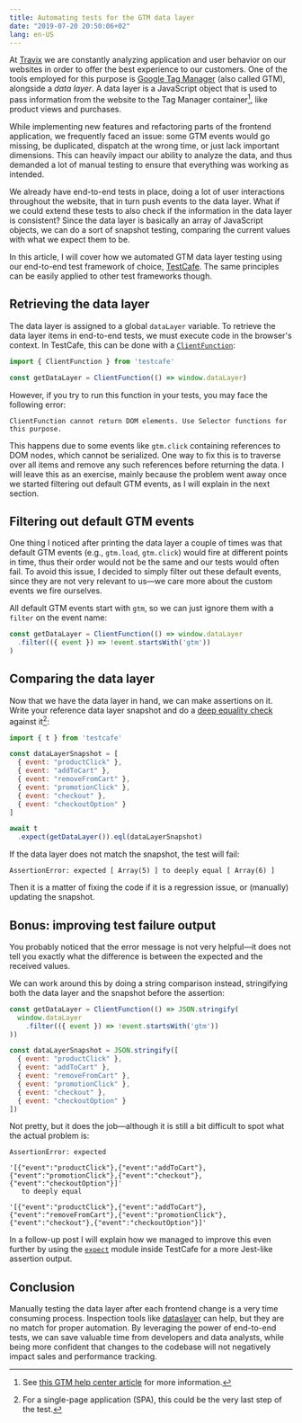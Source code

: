 ```yaml
---
title: Automating tests for the GTM data layer
date: "2019-07-20 20:50:06+02"
lang: en-US
---
```


At [Travix](https://www.travix.com/) we are constantly analyzing application and user behavior on our websites in order to offer the best experience to our customers. One of the tools employed for this purpose is [Google Tag Manager](https://tagmanager.google.com/) (also called GTM), alongside a _data layer_. A data layer is a JavaScript object that is used to pass information from the website to the Tag Manager container[^1], like product views and purchases.

While implementing new features and refactoring parts of the frontend application, we frequently faced an issue: some GTM events would go missing, be duplicated, dispatch at the wrong time, or just lack important dimensions. This can heavily impact our ability to analyze the data, and thus demanded a lot of manual testing to ensure that everything was working as intended.

We already have end-to-end tests in place, doing a lot of user interactions throughout the website, that in turn push events to the data layer. What if we could extend these tests to also check if the information in the data layer is consistent? Since the data layer is basically an array of JavaScript objects, we can do a sort of snapshot testing, comparing the current values with what we expect them to be.

In this article, I will cover how we automated GTM data layer testing using our end-to-end test framework of choice, [TestCafe](https://devexpress.github.io/testcafe/). The same principles can be easily applied to other test frameworks though.

## Retrieving the data layer

The data layer is assigned to a global `dataLayer` variable. To retrieve the data layer items in end-to-end tests, we must execute code in the browser's context. In TestCafe, this can be done with a [`ClientFunction`](https://devexpress.github.io/testcafe/documentation/test-api/obtaining-data-from-the-client/):

```js
import { ClientFunction } from 'testcafe'

const getDataLayer = ClientFunction(() => window.dataLayer)
```

However, if you try to run this function in your tests, you may face the following error:

```
ClientFunction cannot return DOM elements. Use Selector functions for this purpose.
```

This happens due to some events like `gtm.click` containing references to DOM nodes, which cannot be serialized. One way to fix this is to traverse over all items and remove any such references before returning the data. I will leave this as an exercise, mainly because the problem went away once we started filtering out default GTM events, as I will explain in the next section.

## Filtering out default GTM events

One thing I noticed after printing the data layer a couple of times was that default GTM events (e.g., `gtm.load`, `gtm.click`) would fire at different points in time, thus their order would not be the same and our tests would often fail. To avoid this issue, I decided to simply filter out these default events, since they are not very relevant to us—we care more about the custom events we fire ourselves.

All default GTM events start with `gtm`, so we can just ignore them with a `filter` on the event name:

```js
const getDataLayer = ClientFunction(() => window.dataLayer
  .filter(({ event }) => !event.startsWith('gtm'))
)
```

## Comparing the data layer

Now that we have the data layer in hand, we can make assertions on it. Write your reference data layer snapshot and do a [deep equality check](https://devexpress.github.io/testcafe/documentation/test-api/assertions/assertion-api.html#deep-equal) against it[^2]:

```js
import { t } from 'testcafe'

const dataLayerSnapshot = [
  { event: "productClick" },
  { event: "addToCart" },
  { event: "removeFromCart" },
  { event: "promotionClick" },
  { event: "checkout" },
  { event: "checkoutOption" }
]

await t
  .expect(getDataLayer()).eql(dataLayerSnapshot)
```

If the data layer does not match the snapshot, the test will fail:

```
AssertionError: expected [ Array(5) ] to deeply equal [ Array(6) ]
```

Then it is a matter of fixing the code if it is a regression issue, or (manually) updating the snapshot.

## Bonus: improving test failure output

You probably noticed that the error message is not very helpful—it does not tell you exactly what the difference is between the expected and the received values.

We can work around this by doing a string comparison instead, stringifying both the data layer and the snapshot before the assertion:

```js
const getDataLayer = ClientFunction(() => JSON.stringify(
  window.dataLayer
    .filter(({ event }) => !event.startsWith('gtm'))
))
```

```js
const dataLayerSnapshot = JSON.stringify([
  { event: "productClick" },
  { event: "addToCart" },
  { event: "removeFromCart" },
  { event: "promotionClick" },
  { event: "checkout" },
  { event: "checkoutOption" }
])
```

Not pretty, but it does the job—although it is still a bit difficult to spot what the actual problem is:

```
AssertionError: expected

'[{"event":"productClick"},{"event":"addToCart"},{"event":"promotionClick"},{"event":"checkout"},{"event":"checkoutOption"}]'
   to deeply equal

'[{"event":"productClick"},{"event":"addToCart"},{"event":"removeFromCart"},{"event":"promotionClick"},{"event":"checkout"},{"event":"checkoutOption"}]'
```

In a follow-up post I will explain how we managed to improve this even further by using the [`expect`](https://www.npmjs.com/package/expect) module inside TestCafe for a more Jest-like assertion output.

## Conclusion

Manually testing the data layer after each frontend change is a very time consuming process. Inspection tools like [dataslayer](https://dataslayer.org/) can help, but they are no match for proper automation. By leveraging the power of end-to-end tests, we can save valuable time from developers and data analysts, while being more confident that changes to the codebase will not negatively impact sales and performance tracking.

[^1]: See [this GTM help center article](https://support.google.com/tagmanager/answer/6164391) for more information.
[^2]: For a single-page application (SPA), this could be the very last step of the test.

